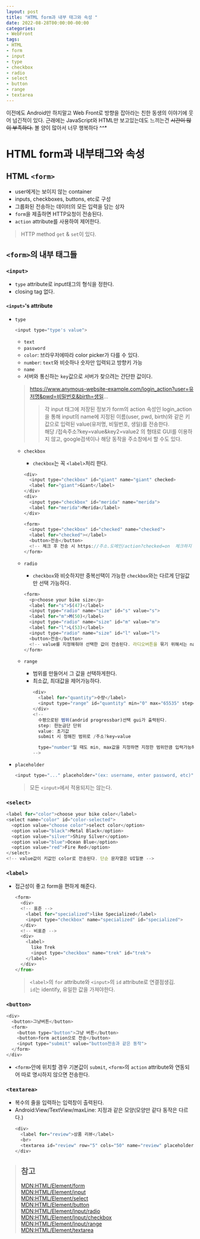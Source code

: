```yaml
---
layout: post
title: "HTML form과 내부 태그와 속성 "
date: 2022-08-28T00:00:00-00:00
categories:
- WebFront
tags:
- HTML
- form
- input
- type
- checkbox
- radio
- select
- button
- range
- textarea
---
```

이전에도 Android만 하지말고 Web Front로 방향을 잡아라는 친한 동생의 이야기에 웃어 넘긴적이 있다. 근래에는 JavaScript와 HTML만 보고있는데도 느끼는건 ~~시간이 많이 부족하다.~~ 볼 양이 많아서 너무 행복하다 ^^*

# HTML form과 내부태그와 속성

## HTML `<form>`
- user에게는 보이지 않는 container
- inputs, checkboxes, buttons, etc로 구성
- 그룹화된 전송하는 데이터의 모든 입력을 담는 상자
- `form`을 제출하면 HTTP요청이 전송된다.
- `action` attribute를 사용하여 제어한다.
> HTTP method `get` & `set`이 있다.

## `<form>`의 내부 태그들

### `<input>`
- `type` attribute로 input태그의 형식을 정한다.
- closing tag 없다.

#### `<input>`'s attribute
- `type`
  ```javascript
  <input type="type's value">
  ```
  - `text`
  - `password`
  - `color`: 브라우저에따라 color picker가 다를 수 있다.
  - `number`: `text`와 비슷하나 숫자만 입력되고 방향키 가능
  - `name`
  - 서버와 통신하는 `key`값으로 서버가 찾으려는 간단한 값이다.
  > https://www.anymous-website-example.com/login_action?user=유저명&pwd=비밀번호&birth=생일...
  > > 각 input 태그에 저장된 정보가 form의 action 속성인 login_action을 통해 input의 name에 지정된 이름(user, pwd, birth)와 같은 키값으로 입력된 value(유저명, 비밀번호, 생일)를 전송한다.</br>
  > > 해당 /접속주소?key=value&key2=value2 의 형태로 GUI를 이용하지 않고, google검색이나 해당 동작을 주소창에서 할 수도 있다.

  - `checkbox`
    - `checkbox`는 꼭 `<label>`처리 한다.
    ```javascript
    <div>
      <input type="checkbox" id="giant" name="giant" checked>
      <label for="giant">Giant</label>
    </div>
    <div>
      <input type="checkbox" id="merida" name="merida">
      <label for="merida">Merida</label>
    </div>
    
    <form>
      <input type="checkbox" id="checked" name="checked">
      <label for="checked"></label>
      <button>전송</button>
      <!-- 체크 후 전송 시 https://주소.도메인/action?checked=on  체크하지 않았을 시는 아무것도 보내지 않는다.-->
    </form>
    ```

  - `radio`
    - `checkbox`와 비슷하지만 중복선택이 가능한 `checkbox`와는 다르게 단일값만 선택 가능하다.
    ```javascript
    <form>
      <p>choose your bike size</p>
      <label for="s">S(47)</label>
      <input type="radio" name="size" id="s" value="s">
      <label for="m">M(50)</label>
      <input type="radio" name="size" id="m" value="m">
      <label for="l">L(53)</label>
      <input type="radio" name="size" id="l" value="l">
      <button>전송</button>
      <!-- value를 지정해줘야 선택한 값이 전송된다. 라디오버튼을 묶기 위해서는 name 속성을 동일한 값으로 줘야한다.-->
    </form>
    ```

  - `range`
    - 범위를 만들어서 그 값을 선택하게한다.
    - 최소값, 최대값을 제어가능하다.
      ```javascript
      <div>
        <label for="quantity">수량</label>
        <input type="range" id="quantity" min="0" max="65535" step="100" value="32267" name="quantity">
      </div>
      <!-- 
        수평으로된 범위(andrid progressbar)선택 gui가 출력된다.
        step: 한눈금단 단위
        value: 초기값
        submit 시 정해진 범위로 /주소?key=value

        type="number"일 때도 min, max값을 지정하면 지정한 범위만큼 입력가능하다.
      -->
      ```

- `placeholder`
    ```javascript
    <input type="..." placeholder="(ex: username, enter password, etc)" >
    ```
    > 모든 `<input>`에서 적용되지는 않는다.

### `<select>`
  ```javascript
  <label for="color">choose your bike color</label>
  <select name="color" id="color-selected">
    <option value="choose color">select color</option>
    <option value="black">Metal Black</option>
    <option value="silver">Shiny Silver</option>
    <option value="blue">Ocean Blue</option>
    <option value="red">Fire Red</option>
  </select>
  <!-- value값이 키값인 color로 전송된다. 단순 문자열은 UI일뿐 -->
  ```

### `<label>`
- 접근성이 좋고 form을 편하게 해준다.
  ```javascript
  <form>
    <div>
    <!-- 표준 -->
      <label for="specialized">like Specialized</label>
      <input type="checkbox" name="specialized" id="specialized">
    </div>
    <!-- 비표준 -->
    <div>
      <label>
        like Trek
        <input type="checkbox" name="trek" id="trek">
      </label>
    </div>
  </from>
  ```
  > `<label>`의 `for` attribute와 `<input>`의 `id` attribute로 연결점생김.<br/>
  > `id`는 identify, 유일한 값을 가져야한다.
  
### `<button>`
```javascript
<div>
  <button>그냥버튼</button>
  <form>
    <button type="button">그냥 버튼</button>
    <button>form action으로 전송</button>
    <input type="submit" value="button전송과 같은 동작">
  </form>
</div>
```
- `<form>`안에 위치할 경우 기본값이 `submit`, `<form>`의 `action` attribute와 연동되어 따로 명시하지 않으면 전송한다.

### `<textarea>`
- 복수의 줄을 입력하는 입력창이 출력된다.
- Android:View/TextView/maxLine: 지정과 같은 모양(모양만 같다 동작은 다르다.)
  ```javascript
  <div>
    <label for="review">상품 리뷰</label>
    <br>
    <textarea id="review" row="5" cols="50" name="review" placeholder="input your review">
  </div>
  ```

> ## 참고
> [MDN:HTML/Element/form](https://developer.mozilla.org/ko/docs/Web/HTML/Element/form)<br>
> [MDN:HTML/Element/input](https://developer.mozilla.org/ko/docs/Web/HTML/Element/Input)<br>
> [MDN:HTML/Element/select](https://developer.mozilla.org/ko/docs/Web/HTML/Element/select)<br>
> [MDN:HTML/Element/button](https://developer.mozilla.org/ko/docs/Web/HTML/Element/button)<br>
> [MDN:HTML/Element/Input/radio](https://developer.mozilla.org/ko/docs/Web/HTML/Element/Input/radio)<br>
> [MDN:HTML/Element/Input/checkbox](https://developer.mozilla.org/en-US/docs/Web/HTML/Element/input/checkbox)<br>
> [MDN:HTML/Element/Input/range](https://developer.mozilla.org/en-US/docs/Web/HTML/Element/input/range)<br>
> [MDN:HTML/Element/textarea](https://developer.mozilla.org/docs/Web/HTML/Element/textarea)